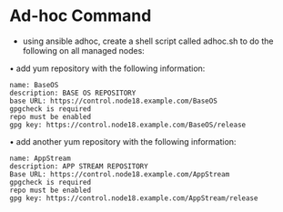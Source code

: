 # Ad-hoc Command

- using ansible adhoc, create a shell script called adhoc.sh to do the following on all managed nodes:

• add yum repository with the following information:

    name: BaseOS
    description: BASE OS REPOSITORY
    base URL: https://control.node18.example.com/BaseOS
    gpgcheck is required
    repo must be enabled
    gpg key: https://control.node18.example.com/BaseOS/release

• add another yum repository with the following information:
  
    name: AppStream
    description: APP STREAM REPOSITORY
    Base URL: https://control.node18.example.com/AppStream
    gpgcheck is required
    repo must be enabled
    gpg key: https://control.node18.example.com/AppStream/release
